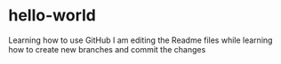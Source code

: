# hello-world
Learning how to use GitHub
I am editing the Readme files while learning how to create new branches and commit the changes
